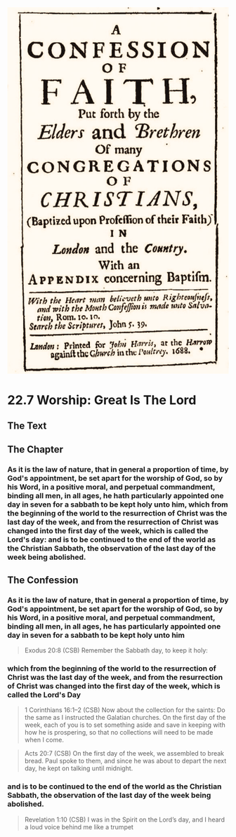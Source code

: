 <img class="intro-right" src="art-1689.png">

# 22.7 Worship: Great Is The Lord

## The Text

## The Chapter

### As it is the law of nature, that in general a proportion of time, by God's appointment, be set apart for the worship of God, so by his Word, in a positive moral, and perpetual commandment, binding all men, in all ages, he hath particularly appointed one day in seven for a sabbath to be kept holy unto him, which from the beginning of the world to the resurrection of Christ was the last day of the week, and from the resurrection of Christ was changed into the first day of the week, which is called the Lord's day: and is to be continued to the end of the world as the Christian Sabbath, the observation of the last day of the week being abolished.

## The Confession

### As it is the law of nature, that in general a proportion of time, by God's appointment, be set apart for the worship of God, so by his Word, in a positive moral, and perpetual commandment, binding all men, in all ages, he has particularly appointed one day in seven for a sabbath to be kept holy unto him

>Exodus 20:8 (CSB) Remember the Sabbath day, to keep it holy:

### which from the beginning of the world to the resurrection of Christ was the last day of the week, and from the resurrection of Christ was changed into the first day of the week, which is called the Lord's Day

>1 Corinthians 16:1–2 (CSB) Now about the collection for the saints: Do the same as I instructed the Galatian churches. On the first day of the week, each of you is to set something aside and save in keeping with how he is prospering, so that no collections will need to be made when I come.

>Acts 20:7 (CSB) On the first day of the week, we assembled to break bread. Paul spoke to them, and since he was about to depart the next day, he kept on talking until midnight.

### and is to be continued to the end of the world as the Christian Sabbath, the observation of the last day of the week being abolished.

>Revelation 1:10 (CSB) I was in the Spirit on the Lord’s day, and I heard a loud voice behind me like a trumpet
